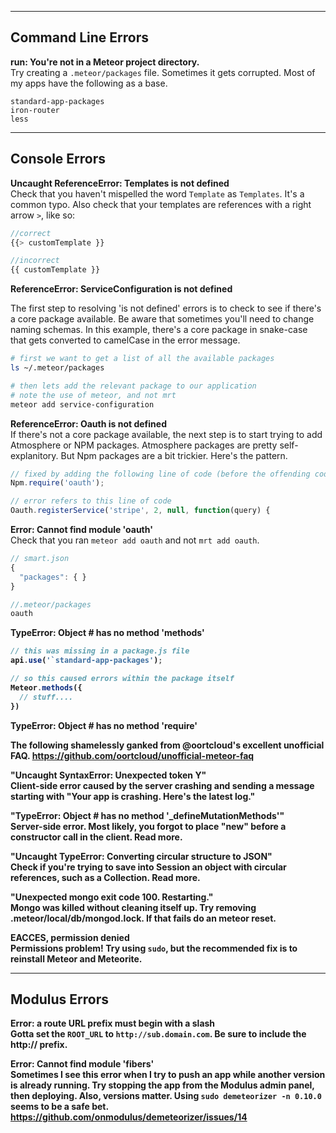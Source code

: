 ------------------------------------------------------------------
## Command Line Errors

**run: You're not in a Meteor project directory.**  
Try creating a ``.meteor/packages`` file.  Sometimes it gets corrupted.  Most of my apps have the following as a base.
````
standard-app-packages
iron-router
less
````

------------------------------------------------------------------
## Console Errors

**Uncaught ReferenceError: Templates is not defined**  
Check that you haven't mispelled the word ``Template`` as ``Templates``.  It's a common typo.  Also check that your templates are references with a right arrow ``>``, like so:

````js
//correct
{{> customTemplate }}

//incorrect
{{ customTemplate }}
````


**ReferenceError: ServiceConfiguration is not defined**     

The first step to resolving 'is not defined' errors is to check to see if there's a core package available.  Be aware that sometimes you'll need to change naming schemas.  In this example, there's a core package in snake-case that gets converted to camelCase in the error message.
````sh
# first we want to get a list of all the available packages
ls ~/.meteor/packages

# then lets add the relevant package to our application
# note the use of meteor, and not mrt
meteor add service-configuration
````


**ReferenceError: Oauth is not defined**     
If there's not a core package available, the next step is to start trying to add Atmosphere or NPM packages.  Atmosphere packages are pretty self-explanitory.  But Npm packages are a bit trickier.  Here's the pattern.  
````js
// fixed by adding the following line of code (before the offending code)
Npm.require('oauth');

// error refers to this line of code
Oauth.registerService('stripe', 2, null, function(query) {
````



**Error: Cannot find module 'oauth'**  
Check that you ran ``meteor add oauth`` and not ``mrt add oauth``.  

````js
// smart.json
{
  "packages": { }
}

//.meteor/packages
oauth
````


**TypeError: Object #<Object> has no method 'methods'**  

````js
// this was missing in a package.js file
api.use('`standard-app-packages');

// so this caused errors within the package itself
Meteor.methods({
  // stuff....
})

````

**TypeError: Object # has no method 'require'**  


The following shamelessly ganked from @oortcloud's excellent unofficial FAQ.
https://github.com/oortcloud/unofficial-meteor-faq

**"Uncaught SyntaxError: Unexpected token Y"**  
Client-side error caused by the server crashing and sending a message starting with "Your app is crashing. Here's the latest log."  

**"TypeError: Object # has no method '_defineMutationMethods'"**  
Server-side error. Most likely, you forgot to place "new" before a constructor call in the client. Read more.  

**"Uncaught TypeError: Converting circular structure to JSON"**  
Check if you're trying to save into Session an object with circular references, such as a Collection. Read more.  

**"Unexpected mongo exit code 100. Restarting."**  
Mongo was killed without cleaning itself up. Try removing .meteor/local/db/mongod.lock. If that fails do an meteor reset.  

**EACCES, permission denied**  
Permissions problem!  Try using ``sudo``, but the recommended fix is to reinstall Meteor and Meteorite.  


------------------------------------------------------------------
## Modulus Errors

**Error: a route URL prefix must begin with a slash**  
Gotta set the ``ROOT_URL`` to ``http://sub.domain.com``.  Be sure to include the http:// prefix.


**Error: Cannot find module 'fibers'**  
Sometimes I see this error when I try to push an app while another version is already running.  Try stopping the app from the Modulus admin panel, then deploying.  Also, versions matter.  Using ``sudo demeteorizer -n 0.10.0`` seems to be a safe bet.
https://github.com/onmodulus/demeteorizer/issues/14  



